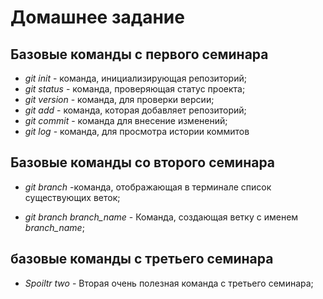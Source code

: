 # Домашнее задание

## Базовые команды с первого семинара

* *git init* - команда, инициализирующая репозиторий;
* *git status* - команда, проверяющая статус проекта;
* *git version* - команда, для проверки версии;
* *git add* - команда, которая добавляет репозиторий;
* *git commit* - команда для внесение изменений;
* *git log* - команда, для просмотра истории коммитов

## Базовые команды со второго семинара

* *git branch* -команда, отображающая в терминале список существующих веток;

* *git branch branch_name* - Команда, создающая ветку с именем *branch_name*;

## базовые команды с третьего семинара

* *Spoiltr two* - Вторая очень полезная команда с третьего семинара;